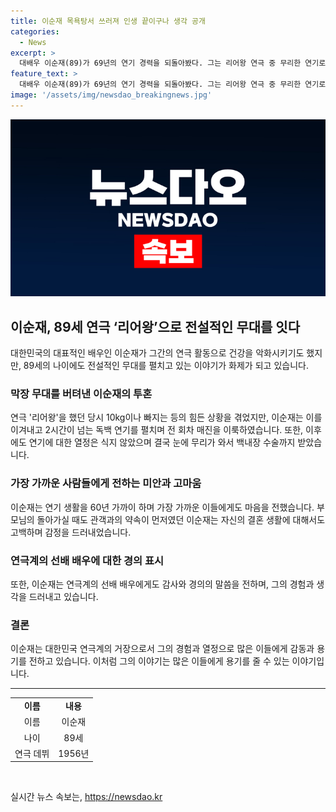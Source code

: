 ```yaml
---
title: 이순재 목욕탕서 쓰러져 인생 끝이구나 생각 공개
categories:
  - News
excerpt: >
  대배우 이순재(89)가 69년의 연기 경력을 되돌아봤다. 그는 리어왕 연극 중 무리한 연기로 건강이 악화되었지만, 열정적으로 활동을 이어나갔다. 또한, 연극배우 고 오현경씨를 추억하며 안타까운 이별 인사를 전했다. 이순재는 또한 자신의 연기 열정과 가족, 후배에 대한 솔직한 이야기를 털어놓았다. 그의 결정적인 연기와 끈기가 빛나는 인터뷰 내용이 이목을 끌 것으로 예상된다.
feature_text: >
  대배우 이순재(89)가 69년의 연기 경력을 되돌아봤다. 그는 리어왕 연극 중 무리한 연기로 건강이 악화되었지만, 열정적으로 활동을 이어나갔다. 또한, 연극배우 고 오현경씨를 추억하며 안타까운 이별 인사를 전했다. 이순재는 또한 자신의 연기 열정과 가족, 후배에 대한 솔직한 이야기를 털어놓았다. 그의 결정적인 연기와 끈기가 빛나는 인터뷰 내용이 이목을 끌 것으로 예상된다.
image: '/assets/img/newsdao_breakingnews.jpg'
---
```


<p><img src="/assets/img/newsdao_breakingnews.jpg" alt="pcversion 속보" /></p>

<h2 data-ke-size="size26">이순재, 89세 연극 ‘리어왕’으로 전설적인 무대를 잇다</h2>

<p data-ke-size="size16">대한민국의 대표적인 배우인 이순재가 그간의 연극 활동으로 건강을 악화시키기도 했지만, 89세의 나이에도 전설적인 무대를 펼치고 있는 이야기가 화제가 되고 있습니다.</p>

<h3><b>막장 무대를 버텨낸 이순재의 투혼</b></h3>

<p data-ke-size="size16">연극 '리어왕'을 했던 당시 10kg이나 빠지는 등의 힘든 상황을 겪었지만, 이순재는 이를 이겨내고 2시간이 넘는 독백 연기를 펼치며 전 회차 매진을 이룩하였습니다. 또한, 이후에도 연기에 대한 열정은 식지 않았으며 결국 눈에 무리가 와서 백내장 수술까지 받았습니다.</p>

<h3><b>가장 가까운 사람들에게 전하는 미안과 고마움</b></h3>

<p data-ke-size="size16">이순재는 연기 생활을 60년 가까이 하며 가장 가까운 이들에게도 마음을 전했습니다. 부모님의 돌아가실 때도 관객과의 약속이 먼저였던 이순재는 자신의 결혼 생활에 대해서도 고백하며 감정을 드러내었습니다. </p>

<h3><b>연극계의 선배 배우에 대한 경의 표시</b></h3>

<p data-ke-size="size16">또한, 이순재는 연극계의 선배 배우에게도 감사와 경의의 말씀을 전하며, 그의 경험과 생각을 드러내고 있습니다.</p>

<h3><b>결론</b></h3>

<p data-ke-size="size16">이순재는 대한민국 연극계의 거장으로서 그의 경험과 열정으로 많은 이들에게 감동과 용기를 전하고 있습니다. 이처럼 그의 이야기는 많은 이들에게 용기를 줄 수 있는 이야기입니다.</p>

<hr>

<table>
<tbody>
<tr>
<td style="text-align: center; height: 17px;"><b>이름</b></td>
<td style="text-align: center; height: 17px;"><b>내용</b></td>
</tr>
<tr>
<td style="text-align: center; height: 17px;">이름</td>
<td style="text-align: center; height: 17px;">이순재</td>
</tr>
<tr>
<td style="text-align: center; height: 17px;">나이</td>
<td style="text-align: center; height: 17px;">89세</td>
</tr>
<tr>
<td style="text-align: center; height: 17px;">연극 데뷔</td>
<td style="text-align: center; height: 17px;">1956년</td>
</tr>
</tbody>
</table>

<p data-ke-size="size16">&nbsp;</p>
실시간 뉴스 속보는, <a href="https://newsdao.kr" rel="dofollow">https://newsdao.kr</a>


